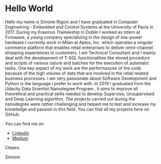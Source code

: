 # Hello World

Hello my name is Simone Rigoni and I have graduated in Computer Engineering - Embedded and Control Systems at the University of Pavia in 2017. During my Erasmus Traineeship in Dublin I worked as intern at Firmwave, a young company specializing in the design of low-power hardware.I currently work in Milan at Aptos, Inc. which operates a singular commerce platform that enables retail enterprises to deliver omni-channel shopping experiences to customers. I am Technical Consultant and I mainly deal with the development of T-SQL functionalities like stored procedure and scripts of various nature and batches for the execution of automatic tasks. One key aspect of my work are the performances of the code because of the high volume of data that are involved in the retail related business processes. 
I am very passionate about Software Development and Python is the language i prefer to work with.
In 2019 I graduated from the Udacity Data Scientist  Nanodegree Program , it aims to improve all theoretical and practical skills needed to develop Supervise, Unsupervised and Deep Learning algorithm. The projects carried out during the nanodegree were rather challenging and helped me to test and increase my knowledge and passion in this field. You can find all my projects here on GitHub.

You can find me on 
 - [Linkedin](www.linkedin.com/in/simone-rigoni-852b40101)
 - [Medium](medium.com/@simone.rigoni01)
 
Cheers

Simone
